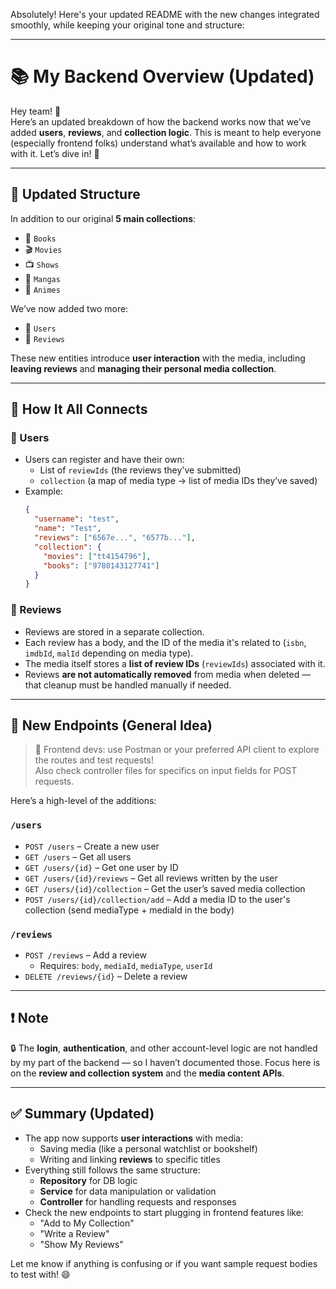 Absolutely! Here's your updated README with the new changes integrated smoothly, while keeping your original tone and structure:

---

# 📚 My Backend Overview (Updated)

Hey team! 👋  
Here’s an updated breakdown of how the backend works now that we’ve added **users**, **reviews**, and **collection logic**. This is meant to help everyone (especially frontend folks) understand what’s available and how to work with it. Let’s dive in! 🚀

---

## 🧱 Updated Structure

In addition to our original **5 main collections**:

- 📘 `Books`
- 🎬 `Movies`
- 📺 `Shows`
- 📖 `Mangas`
- 🌸 `Animes`

We’ve now added two more:

- 👤 `Users`
- 📝 `Reviews`

These new entities introduce **user interaction** with the media, including **leaving reviews** and **managing their personal media collection**.

---

## 🔁 How It All Connects

### 👤 Users
- Users can register and have their own:
    - List of `reviewIds` (the reviews they've submitted)
    - `collection` (a map of media type → list of media IDs they’ve saved)
- Example:
  ```json
  {
    "username": "test",
    "name": "Test",
    "reviews": ["6567e...", "6577b..."],
    "collection": {
      "movies": ["tt4154796"],
      "books": ["9780143127741"]
    }
  }
  ```

### 📝 Reviews
- Reviews are stored in a separate collection.
- Each review has a body, and the ID of the media it's related to (`isbn`, `imdbId`, `malId` depending on media type).
- The media itself stores a **list of review IDs** (`reviewIds`) associated with it.
- Reviews **are not automatically removed** from media when deleted — that cleanup must be handled manually if needed.

---

## 📡 New Endpoints (General Idea)

> 📌 Frontend devs: use Postman or your preferred API client to explore the routes and test requests!  
> Also check controller files for specifics on input fields for POST requests.

Here’s a high-level of the additions:

### `/users`
- `POST /users` – Create a new user
- `GET /users` – Get all users
- `GET /users/{id}` – Get one user by ID
- `GET /users/{id}/reviews` – Get all reviews written by the user
- `GET /users/{id}/collection` – Get the user’s saved media collection
- `POST /users/{id}/collection/add` – Add a media ID to the user's collection (send mediaType + mediaId in the body)

### `/reviews`
- `POST /reviews` – Add a review
    - Requires: `body`, `mediaId`, `mediaType`, `userId`
- `DELETE /reviews/{id}` – Delete a review

---

## ❗ Note

🔒 The **login**, **authentication**, and other account-level logic are not handled by my part of the backend — so I haven’t documented those. Focus here is on the **review and collection system** and the **media content APIs**.

---

## ✅ Summary (Updated)

- The app now supports **user interactions** with media:
    - Saving media (like a personal watchlist or bookshelf)
    - Writing and linking **reviews** to specific titles
- Everything still follows the same structure:
    - **Repository** for DB logic
    - **Service** for data manipulation or validation
    - **Controller** for handling requests and responses
- Check the new endpoints to start plugging in frontend features like:
    - "Add to My Collection"
    - "Write a Review"
    - "Show My Reviews"

Let me know if anything is confusing or if you want sample request bodies to test with! 😄